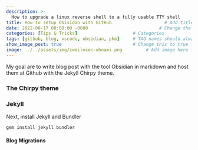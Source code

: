 ```yaml
---
description: >-
  How to upgrade a linux reverse shell to a fully usable TTY shell
title: How to setup Obisidan with GitHub                    # Add title of the machine here
date: 2022-08-17 08:00:00 -0600                           # Change the date to match completion date
categories: [Tips & Tricks]                     # Categories
tags: [github, blog, vscode, obsidian, pkm]     # TAG names should always be lowercase; add relevant tags
show_image_post: true                           # Change this to true
image: ../../assets/img/zweilosec-whoami.png         # Add image here for post preview image
---
```


My goal are to write blog post with the tool Obsidian in markdown and host them at Github with the Jekyll Chirpy theme.

### The Chirpy theme

### Jekyll

Next, install Jekyll and Bundler

```
gem install jekyll bundler
```

#### Blog Migrations